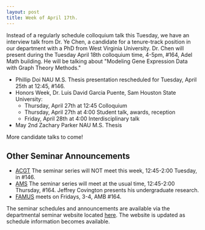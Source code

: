 ```yaml
---
layout: post
title: Week of April 17th.
---
```


Instead of a regularly schedule colloquium talk this Tuesday, we have an interview talk
from Dr. Ye Chen, a candidate for a tenure-track position in our department with a PhD from
West Virginia University.  Dr. Chen will present during the Tuesday April 18th colloquium time,
4-5pm, #164, Adel Math building.  He will be talking about "Modeling Gene Expression Data
with Graph Theory Methods."

- Phillip Doi NAU M.S. Thesis presentation rescheduled for Tuesday, April 25th at 12:45, #146.
- Honors Week, Dr. Luis David Garcia Puente, Sam Houston State University:
    - Thursday, April 27th at 12:45 Colloquium
    - Thursday, April 27th at 4:00 Student talk, awards, reception
    - Friday, April 28th at 4:00 Interdisciplinary talk
- May 2nd	Zachary Parker NAU	M.S. Thesis

More candidate talks to come!

## Other Seminar Announcements ##

- [ACGT](acgtFall2016) The seminar series will NOT meet this week, 12:45-2:00 Tuesday,
   in #146.
- [AMS](amsFall2016) The seminar series will meet at the usual time, 12:45-2:00 Thursday,
   #164. Jeffrey Covington presents his undergraduate research.
- [FAMUS](famusFall2016) meets on Fridays, 3-4, AMB #164.

The seminar schedules and announcements are available via the departmental seminar
website located [here](http://naumathstat.github.io/seminars).
The website is updated as  schedule information becomes available.
